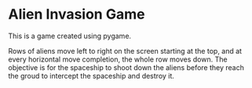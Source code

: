 # Alien Invasion Game

This is a game created using pygame.

Rows of aliens move left to right on the screen starting at the top, and at every horizontal move completion, the whole row moves down. The objective is for the spaceship to shoot down the aliens before they reach the groud to intercept the spaceship and destroy it.
